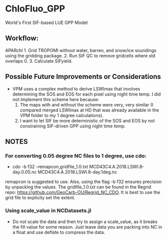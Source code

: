 # ChloFluo_GPP
World's First SIF-based LUE GPP Model

## Workflow:
  APARchl
    1. Grid TROPOMI without water, barren, and snow/ice soundings using the gridding package.
    2. Run SIF QC to remove gridcells where std overlaps 0.
    3. Calculate SIFyield.
  

## Possible Future Improvements or Considerations

* VPM uses a complex method to derive LSWImax that involves determining the SOS and EOS for each pixel using night time temp. I did not implement this scheme here because:
  1. The maps with and without the scheme were very, very similar (I compared merged LSWImax at HD that was already available in the VPM folder to my 1 degree calculations).
  2. I want to let SIF be more deterministic of the SOS and EOS by not constraining SIF-driven GPP using night time temp. 

## NOTES

### For converting 0.05 degree NC files to 1 degree, use cdo:

* cdo -b f32 -remapcon,gridfile_1.0.txt MCD43C4.A.2018.LSWI.8-day.0.05.nc MCD43C4.A.2018.LSWI.8-day.1deg.nc

remapcon is suggested to use. Also, using the flag -b f32 ensures precision by unpacking the values. The gridfile_1.0.txt can be found in the Regrid repo: https://github.com/GeoCarb-OU/Regrid_NC_CDO. It is best to use the grid file to explicity set the extent.

### Using scale_value in NCDatasets.jl

* Do not scale the data and then try to assign a scale_value, as it breaks the fill value for some reason. Just leave data you are packing into NC in a float and use deflate to compress the data. 
